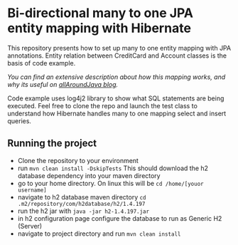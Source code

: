 # Bi-directional many to one JPA entity mapping with Hibernate

This repository presents how to set up many to one entity mapping with JPA annotations. 
Entity relation between CreditCard and Account classes is the basis of code example.

*You can find an extensive description about how this mapping works, and why its useful on [allAroundJava blog](https://allaroundjava.com/bi-directional-many-to-one-jpa-mapping/).*

Code example uses log4j2 library to show what SQL statements are being executed. Feel free to clone the repo and launch the test class to understand how Hibernate handles many to one mapping select and insert queries.

## Running the project
* Clone the repository to your environment
* run ```mvn clean install -DskipTests``` This should download the h2 database dependency into your maven directory
* go to your home directory. On linux this will be ```cd /home/[youor username]```
* navigate to h2 database maven directory ```cd .m2/repository/com/h2database/h2/1.4.197```
* run the h2 jar with ```java -jar h2-1.4.197.jar```
* in h2 configuration page configure the database to run as Generic H2 (Server)
* navigate to project directory and run ```mvn clean install```
